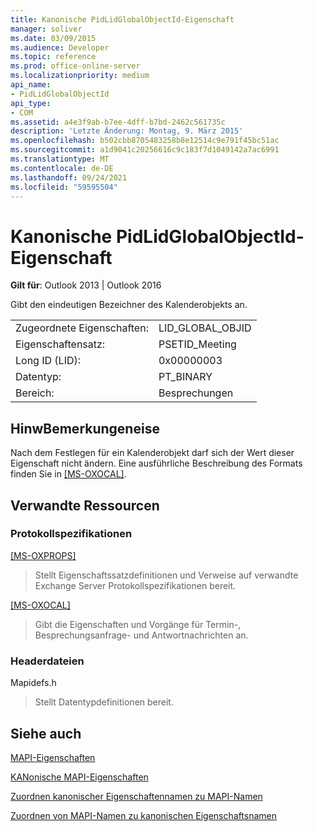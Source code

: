 ```yaml
---
title: Kanonische PidLidGlobalObjectId-Eigenschaft
manager: soliver
ms.date: 03/09/2015
ms.audience: Developer
ms.topic: reference
ms.prod: office-online-server
ms.localizationpriority: medium
api_name:
- PidLidGlobalObjectId
api_type:
- COM
ms.assetid: a4e3f9ab-b7ee-4dff-b7bd-2462c561735c
description: 'Letzte Änderung: Montag, 9. März 2015'
ms.openlocfilehash: b502cbb8705483258b8e12514c9e791f45bc51ac
ms.sourcegitcommit: a1d9041c20256616c9c183f7d1049142a7ac6991
ms.translationtype: MT
ms.contentlocale: de-DE
ms.lasthandoff: 09/24/2021
ms.locfileid: "59595504"
---
```

# <a name="pidlidglobalobjectid-canonical-property"></a>Kanonische PidLidGlobalObjectId-Eigenschaft

  
  
**Gilt für**: Outlook 2013 | Outlook 2016 
  
Gibt den eindeutigen Bezeichner des Kalenderobjekts an.
  
|||
|:-----|:-----|
|Zugeordnete Eigenschaften:  <br/> |LID_GLOBAL_OBJID  <br/> |
|Eigenschaftensatz:  <br/> |PSETID_Meeting  <br/> |
|Long ID (LID):  <br/> |0x00000003  <br/> |
|Datentyp:  <br/> |PT_BINARY  <br/> |
|Bereich:  <br/> |Besprechungen  <br/> |
   
## <a name="remarks"></a>HinwBemerkungeneise

Nach dem Festlegen für ein Kalenderobjekt darf sich der Wert dieser Eigenschaft nicht ändern. Eine ausführliche Beschreibung des Formats finden Sie in [[MS-OXOCAL]](https://msdn.microsoft.com/library/9b636532-9150-4836-9635-9c9b756c9ccf%28Office.15%29.aspx).
  
## <a name="related-resources"></a>Verwandte Ressourcen

### <a name="protocol-specifications"></a>Protokollspezifikationen

[[MS-OXPROPS]](https://msdn.microsoft.com/library/f6ab1613-aefe-447d-a49c-18217230b148%28Office.15%29.aspx)
  
> Stellt Eigenschaftssatzdefinitionen und Verweise auf verwandte Exchange Server Protokollspezifikationen bereit.
    
[[MS-OXOCAL]](https://msdn.microsoft.com/library/09861fde-c8e4-4028-9346-e7c214cfdba1%28Office.15%29.aspx)
  
> Gibt die Eigenschaften und Vorgänge für Termin-, Besprechungsanfrage- und Antwortnachrichten an.
    
### <a name="header-files"></a>Headerdateien

Mapidefs.h
  
> Stellt Datentypdefinitionen bereit.
    
## <a name="see-also"></a>Siehe auch



[MAPI-Eigenschaften](mapi-properties.md)
  
[KANonische MAPI-Eigenschaften](mapi-canonical-properties.md)
  
[Zuordnen kanonischer Eigenschaftennamen zu MAPI-Namen](mapping-canonical-property-names-to-mapi-names.md)
  
[Zuordnen von MAPI-Namen zu kanonischen Eigenschaftsnamen](mapping-mapi-names-to-canonical-property-names.md)

